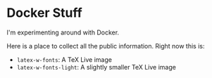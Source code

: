 # Docker Stuff

I'm experimenting around with Docker.

Here is a place to collect all the public information. Right now this is:

* `latex-w-fonts`: A TeX Live image
* `latex-w-fonts-light`: A slightly smaller TeX Live image
